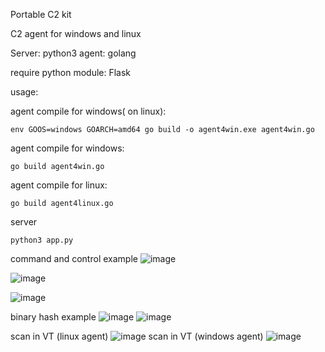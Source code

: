 Portable C2 kit

C2 agent for windows and linux


Server:   python3
agent:    golang

require python module:  Flask

usage:

agent compile for windows( on linux):

```
env GOOS=windows GOARCH=amd64 go build -o agent4win.exe agent4win.go
```
agent compile for windows:
```
go build agent4win.go
```


agent compile for linux:
```
go build agent4linux.go
```


server 
```
python3 app.py
```
command and control example
![image](https://github.com/G01d3nW01f/PortableC2Kit/assets/75846902/8568ba11-8a0d-4901-8b86-0c4d3766958e)

![image](https://github.com/G01d3nW01f/PortableC2Kit/assets/75846902/2bb276a6-e90c-45b5-a986-176ac86a5e62)


![image](https://github.com/G01d3nW01f/PortableC2Kit/assets/75846902/12438c50-a195-48a3-8166-c0defb870f11)

binary hash example
![image](https://github.com/G01d3nW01f/PortableC2Kit/assets/75846902/6f31affb-0856-40dc-97ff-8258e498a2f4)
![image](https://github.com/G01d3nW01f/PortableC2Kit/assets/75846902/d5651b96-1fb7-40ab-b1c7-ae1e28087adb)

scan in VT (linux agent)
![image](https://github.com/G01d3nW01f/PortableC2Kit/assets/75846902/39657a79-4731-454b-b33b-1276bcf9188a)
scan in VT (windows agent)
![image](https://github.com/G01d3nW01f/PortableC2Kit/assets/75846902/86d82582-5bec-41fd-bcb0-394689c0655b)
